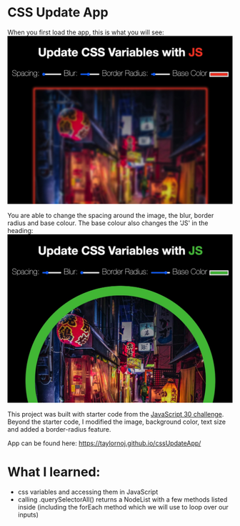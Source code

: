 # CSS Update App


When you first load the app, this is what you will see:
![Landing page](https://github.com/taylornoj/cssUpdateApp/blob/master/docs/landing-page.jpg?raw=true)

You are able to change the spacing around the image, the blur, border radius and base colour. The base colour also changes the 'JS' in the heading:
![Edited work on app](https://github.com/taylornoj/cssUpdateApp/blob/master/docs/modified-app.jpg?raw=true)

This project was built with starter code from the [JavaScript 30 challenge](https://github.com/wesbos/JavaScript30).
Beyond the starter code, I modified the image, background color, text size and added a border-radius feature.


App can be found here: https://taylornoj.github.io/cssUpdateApp/

# What I learned:
- css variables and accessing them in JavaScript
- calling .querySelectorAll() returns a NodeList with a few methods listed inside (including the forEach method which we will use to loop over our inputs)
